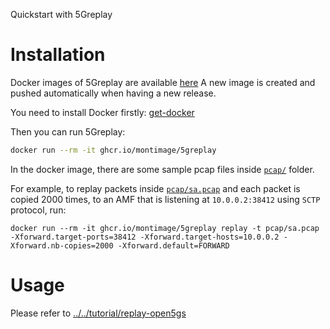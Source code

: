 Quickstart with 5Greplay

# Installation

Docker images of 5Greplay are available [here](https://github.com/orgs/Montimage/packages?repo_name=5Greplay)
A new image is created and pushed automatically when having a new release.

You need to install Docker firstly: [get-docker](https://docs.docker.com/get-docker)

Then you can run 5Greplay: 

```bash
docker run --rm -it ghcr.io/montimage/5greplay
```

In the docker image, there are some sample pcap files inside [`pcap/`](https://github.com/Montimage/5Greplay/tree/main/pcap) folder.


For example, to replay packets inside [`pcap/sa.pcap`](https://github.com/Montimage/5Greplay/blob/main/pcap/sa.pcap) and each packet is copied 2000 times,
 to an AMF that is listening at `10.0.0.2:38412` using `SCTP` protocol, run:

```
docker run --rm -it ghcr.io/montimage/5greplay replay -t pcap/sa.pcap -Xforward.target-ports=38412 -Xforward.target-hosts=10.0.0.2 -Xforward.nb-copies=2000 -Xforward.default=FORWARD
```


# Usage

Please refer to [../../tutorial/replay-open5gs](../../tutorial/replay-open5gs)
